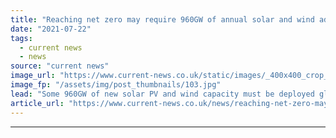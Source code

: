 ```yaml
---
title: "Reaching net zero may require 960GW of annual solar and wind additions by 2030, BNEF says"
date: "2021-07-22"
tags: 
  - current news
  - news
source: "current news"
image_url: "https://www.current-news.co.uk/static/images/_400x400_crop_center-center/Parc_Cynog_Vattenfall_colocation.jpg"
image_fp: "/assets/img/post_thumbnails/103.jpg"
lead: "Some 960GW of new solar PV and wind capacity must be deployed globally each year by 2030 to be on track to reach net zero by mid-century, according to new analysis from BloombergNEF (BNEF)."
article_url: "https://www.current-news.co.uk/news/reaching-net-zero-may-require-960gw-of-annual-solar-and-wind-additions-by-2030-bnef-says?utm_source=rss-feeds&utm_medium=rss&utm_campaign=rss"
---
```


---
